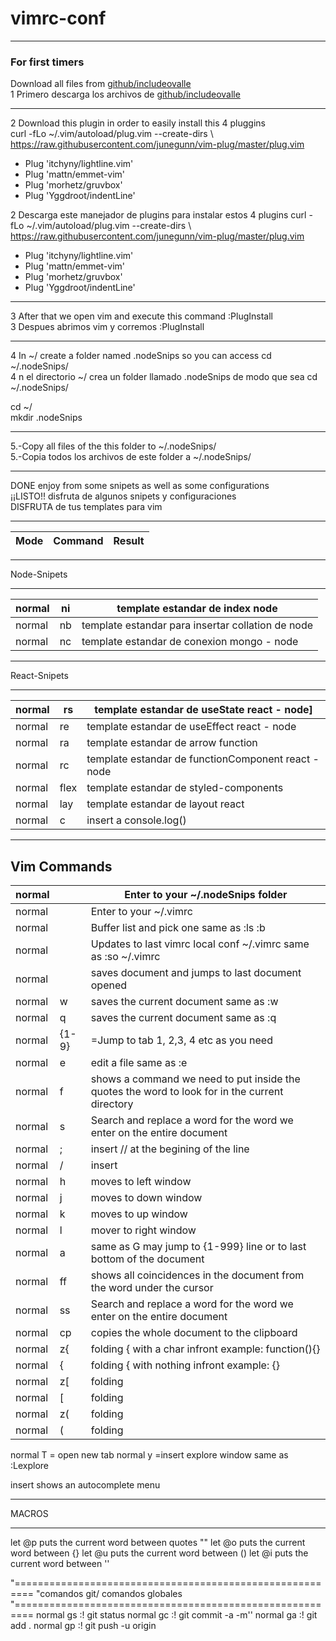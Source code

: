 # vimrc-conf<br>
---
### For first timers
 Download all files from [github/includeovalle](https://github.com/includeovalle/vimrc-conf.git) <br>
1 Primero descarga los archivos de [github/includeovalle](https://github.com/includeovalle/vimrc-conf.git)<br>

---

2 Download this plugin in order to easily install this 4 pluggins<br>
  curl -fLo ~/.vim/autoload/plug.vim --create-dirs \ https://raw.githubusercontent.com/junegunn/vim-plug/master/plug.vim <br>

* Plug 'itchyny/lightline.vim'
* Plug 'mattn/emmet-vim'
* Plug 'morhetz/gruvbox'
* Plug 'Yggdroot/indentLine'

2 Descarga  este manejador de plugins para instalar estos 4 plugins
        curl -fLo ~/.vim/autoload/plug.vim --create-dirs \ https://raw.githubusercontent.com/junegunn/vim-plug/master/plug.vim
* Plug 'itchyny/lightline.vim' 
* Plug 'mattn/emmet-vim' 
* Plug 'morhetz/gruvbox' 
* Plug 'Yggdroot/indentLine' 

---

3 After that we open vim and execute this command :PlugInstall<br>
3 Despues abrimos vim y corremos :PlugInstall<br>

---

4 In ~/ create a folder named .nodeSnips so you can access cd ~/.nodeSnips/<br>
4 n el directorio ~/ crea un folder llamado .nodeSnips de modo que sea cd ~/.nodeSnips/<br>

cd ~/<br>
mkdir .nodeSnips<br>

---
5.-Copy all files of the this folder to ~/.nodeSnips/<br>
5.-Copia todos los archivos de este folder a ~/.nodeSnips/<br>

---
DONE enjoy from some snipets as well as some configurations<br>
¡¡LISTO!! disfruta de algunos snipets y configuraciones<br>
DISFRUTA de tus templates para vim <br>

---

|Mode  | Command | Result |
|------|---------|--------|

---
Node-Snipets<br>

---

|normal | <leader>ni| template estandar de index node |
|---|---|---|
|normal |<leader>nb | template estandar para insertar collation de node|
|normal | <leader>nc| template estandar de conexion mongo - node     |

---
React-Snipets

---

|normal |<leader>rs | template estandar de useState react - node]|
|---|---|---|
|normal |<leader>re | template estandar de useEffect react - node|
|normal |<leader>ra | template estandar de arrow function|
|normal |<leader>rc | template estandar de functionComponent react - node|
|normal |<leader>flex | template estandar de styled-components|
|normal  |<leader>lay| template estandar de layout react |
|normal  |<leader>c  | insert a console.log()|

---

Vim Commands
---

|normal|  <F1> |  Enter to your ~/.nodeSnips folder|
|---|---|---|
|normal|  <F2> | Enter to your ~/.vimrc|
|normal|  <F4> | Buffer list and pick one same as :ls <cr> :b|
|normal|  <F5> | Updates to last vimrc local conf ~/.vimrc  same as :so ~/.vimrc|
|normal|  <leader><Tab> |saves document and jumps to last document opened|
|normal|  <leader>w |saves the current document same as :w|
|normal|  <leader>q |saves the current document same as :q|
|normal|  <leader>{1-9} |=Jump to tab 1, 2,3, 4 etc as you need|
|normal|  <leader>e  |edit a file same as :e|
|normal|  <leader>f | shows a command we need to put inside the quotes the word to look for in the current directory|
|normal|  <leader>s  |Search and replace a word for the word we enter on the entire document|
|normal|  <leader>; |insert // at the begining of the line|
|normal|  <leader>/ |insert <CR>|
|normal|  <leader>h |moves to left window|
|normal|  <leader>j |moves to down window|
|normal|  <leader>k |moves to up window|
|normal|  <leader>l |mover to right window|
|normal|  <leader>a  |same as G may jump to {1-999} line or to last bottom of the document|
|normal|  <leader>ff  |shows all coincidences in the document from the word under the cursor |
|normal|  <leader>ss  |Search and replace a word for the word we enter on the entire document|
|normal|  <leader>cp | copies the whole document to the clipboard|
|normal|  <leader>z{ |folding { with a char infront example: function(){}	|
|normal|  <leader>{ |folding { with nothing infront example: {}	|
|normal|  <leader>z[ |folding|
|normal|  <leader>[ |folding|
|normal|  <leader>z( |folding|
|normal|  <leader>( | folding|


normal  <shift>T  = open new tab
normal  <control>y =insert explore window same as :Lexplore


insert  <TAB> shows an autocomplete menu
__________________
MACROS
__________________
let @p puts the current word between quotes ""
let @o puts the current word between {}
let @u puts the current word between ()
let @i puts the current word between ''

  
"=========================================================
"comandos git/ comandos globales
"=========================================================
normal <Leader>gs :! git status<CR>
normal <Leader>gc :! git commit -a -m''
normal <Leader>ga :! git add .<CR>
normal <Leader>gp :! git push -u origin<CR>

